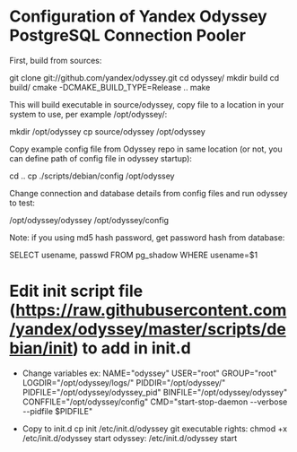 # Configuration of Yandex Odyssey PostgreSQL Connection Pooler

First, build from sources:

git clone git://github.com/yandex/odyssey.git
cd odyssey/
mkdir build
cd build/
cmake -DCMAKE_BUILD_TYPE=Release ..
make

This will build executable in source/odyssey, copy file to a location in your system to use, per example /opt/odyssey/:

mkdir /opt/odyssey
cp source/odyssey /opt/odyssey

Copy example config file from Odyssey repo in same location (or not, you can define path of config file in odyssey startup):

cd ..
cp  ./scripts/debian/config /opt/odyssey

Change connection and database details from config files and run odyssey to test:

/opt/odyssey/odyssey /opt/odyssey/config

Note: if you using md5 hash password, get password hash from database:

SELECT usename, passwd FROM pg_shadow WHERE usename=$1

# Edit init script file (https://raw.githubusercontent.com/yandex/odyssey/master/scripts/debian/init) to add in init.d 

- Change variables ex:
NAME="odyssey"
USER="root"
GROUP="root"
LOGDIR="/opt/odyssey/logs/"
PIDDIR="/opt/odyssey/"
PIDFILE="/opt/odyssey/odyssey_pid"
BINFILE="/opt/odyssey/odyssey"
CONFFILE="/opt/odyssey/config"
CMD="start-stop-daemon --verbose --pidfile $PIDFILE"

- Copy to init.d
cp init /etc/init.d/odyssey
git executable rights: chmod +x /etc/init.d/odyssey
start odyssey: /etc/init.d/odyssey start







